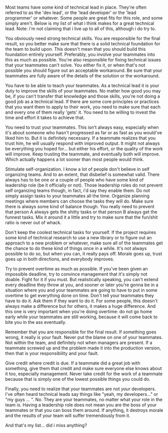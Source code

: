 Most teams have some kind of technical lead in place. They're often referred to as the 'dev lead', or the 'lead developer' or the 'lead programmer' or whatever.  Some people are great fits for this role, and some simply aren't.  Below is my list of what i think makes for a great technical lead.  Note: i'm not claiming that i live up to all of this, although i do try to.

You obviously need strong technical skills.  You are responsible for the final result, so you better make sure that there is a solid technical foundation for the team to build upon.  This doesn't mean that you should build this foundation entirely yourself.  Preferably, you involve your teammates into this as much as possible.  You're also responsible for fixing technical issues that your teammates can't solve.  You either fix it, or when that's not possible you should figure out an acceptable workaround.  Be sure that your teammates are fully aware of the details of the solution or the workaround. 

You have to be able to teach your teammates. As a technical lead it is your duty to improve the skills of your teammates.  No matter how good you may be, if you can't transfer that knowledge and those skills, you're not doing a good job as a technical lead.  If there are some core principles or practices that you want them to apply to their work, you need to make sure that each and every one of them really 'gets' it.  You need to be willing to invest the time and effort it takes to achieve that.

You need to trust your teammates.  This isn't always easy, especially when it's about someone who hasn't progressed as far or as fast as you would've liked him to.  But it is definitely necessary.  If a teammate realizes that you trust him, he will usually respond with improved output.  It might not always be everything you hoped for... but either his effort, or the quality of the work will improve.  Keep trusting the teammate, and eventually both will improve.  Which actually happens a lot sooner than most people would think.

Stimulate self-organization.  I know a lot of people don't believe in self organizing teams. And to an extent, that disbelief is somewhat valid.  There always has to be one or a couple of people who have some kind of leadership role (be it officially or not).  Those leadership roles do not prevent self organizing teams though, in fact, i'd say they enable them.  Do not simply assign tasks to your teammates all the time.  Organize planning meetings where members can choose the tasks they will do.  Make sure there is always some kind of balance though.  You really need to prevent that person A always gets the shitty tasks or that person B always get the funnest tasks.  Mix it around it a little and try to make sure that the fun/shit ratio is never out of whack.

Don't keep the coolest technical tasks for yourself.  If the project requires some kind of technical research to use a new library or to figure out an approach to a new problem or whatever, make sure all of the teammates get the chance to do these kind of things once in a while.  It's not always possible to do so, but when you can, it really pays off.  Morale goes up, trust goes up in both directions, and everybody improves.

Try to prevent overtime as much as possible.  If you've been given an impossible deadline, try to convince management that it's simply not doable.  Fight for it if you must.  But realistically speaking, you can't extend every deadline they throw at you, and sooner or later you're gonna be in a situation where you and your teammates are going to have to put in some overtime to get everything done on time.  Don't tell your teammates they have to do it.  Ask them if they want to do it.  For some people, this doesn't always make a difference but for others, it makes a huge difference.  And this one is very important when you're doing overtime: do not go home early while your teammates are still working, because it will come back to bite you in the ass eventually.

Remember that you are responsible for the final result.  If something goes wrong, it really is your fault.  Never put the blame on one of your teammates.  Not within the team, and definitely not when managers are present.  If a teammate screwed up and the problem made it into the production version, then that is your responsibility and your fault.

Give credit where credit is due. If a teammate did a great job with something, give them that credit and make sure everyone else knows about it too, especially management.  Never take credit for the work of a teammate because that is simply one of the lowest possible things you could do.

Finally, you need to realize that your teammates are not *your* developers.  I've often heard technical leads say things like "yeah, my developers..." or "my guys ... ".  No.  They are your teammates, no matter what your role in the team is.  Having a leadership role does not mean you are the boss of your teammates or that you can boss them around.  If anything, it destroys morale and the results of your team will suffer tremendously from it.

And that's my list... did i miss anything?